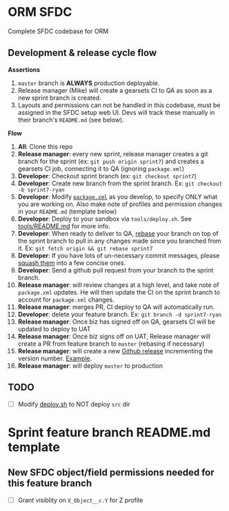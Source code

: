# ORM SFDC

Complete SFDC codebase for ORM

## Development & release cycle flow

**Assertions**
1.  `master` branch is **ALWAYS** production deployable.
1.  Release manager (Mike) will create a gearsets CI to QA as soon as a new sprint branch is created.
1.  Layouts and permissions can not be handled in this codebase, must be assigned in the SFDC setup web UI.  Devs will track these manually in their branch's `README.md` (see below).

**Flow**

1.  **All**: Clone this repo
1.  **Release manager**: every new sprint, release manager creates a git branch for the sprint (ex: `git push origin sprint7`) and creates a gearsets CI job, connecting it to QA (ignoring `package.xml`)
1.  **Developer**: Checkout sprint branch (ex: `git checkout sprint7`)
1.  **Developer**: Create new branch from the sprint branch. Ex: `git checkout -b sprint7-ryan`
1.  **Developer**: Modify [`package.xml`](./package.xml) as you develop, to specify ONLY what you are working on.  Also make note of profiles and permission changes in your `README.md` (template below)
1.  **Developer**: Deploy to your sandbox via `tools/deploy.sh`.  See [tools/README.md](./tools) for more info.
1.  **Developer**: When ready to deliver to QA, [rebase](https://git-scm.com/book/en/v2/Git-Branching-Rebasing) your branch on top of the sprint branch to pull in any changes made since you branched from it.  Ex: `git fetch origin && git rebase sprint7`
1.  **Developer**: If you have lots of un-necessary commit messages, please [squash them](http://gitready.com/advanced/2009/02/10/squashing-commits-with-rebase.html) into a few concise ones.
1.  **Developer**: Send a github pull request from your branch to the sprint branch. 
1.  **Release manager**: will review changes at a high level, and take note of `package.xml` updates.  He will then update the CI on the sprint branch to account for `package.xml` changes.
1.  **Release manager**: merges PR, CI deploy to QA will automatically run.
1.  **Developer**: delete your feature branch. Ex: `git branch -d sprint7-ryan`
1.  **Release manager**: Once biz has signed off on QA, gearsets CI will be updated to deploy to UAT
1.  **Release manager**: Once biz signs off on UAT, Release manager will create a PR from feature branch to `master` (rebasing if necessary)
1.  **Release manager**: will create a new [Github release](https://github.com/ORMSFDC/sfdc/releases) incrementing the version number.  [Example](https://github.com/ORMSFDC/sfdc/releases/tag/1.0).
1.  **Release manager**: will deploy `master` to production

## TODO

- [ ] Modify [deploy.sh](./tools/deploy.sh) to NOT deploy `src` dir


# Sprint feature branch README.md template


## New SFDC object/field permissions needed for this feature branch

- [ ] Grant visiblity on `X_Object__c.Y` for Z profile




